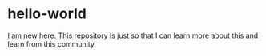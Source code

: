 # hello-world
I am new here. This repository is just so that I can learn more about this and learn from this community.

